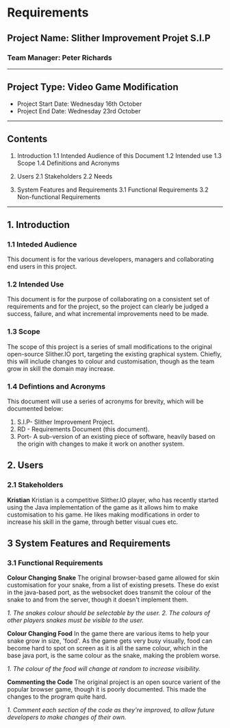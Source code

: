 # Requirements

## Project Name: Slither Improvement Projet S.I.P
### Team Manager: Peter Richards
---

## Project Type: Video Game Modification
- Project Start Date: Wednesday 16th October
- Project End Date: Wednesday 23rd October
---

## Contents

1. Introduction
1.1 Intended Audience of this Document
1.2 Intended use
1.3 Scope
1.4 Definitions and Acronyms

2. Users
2.1 Stakeholders
2.2 Needs

3. System Features and Requirements
3.1 Functional Requirements
3.2 Non-functional Requirements
---

## 1. Introduction

### 1.1 Inteded Audience

This document is for the various developers, managers and collaborating end users in this project.

### 1.2 Intended Use

This document is for the purpose of collaborating on a consistent set of requirements and for the project, so the project can clearly be judged a success, failure, and what incremental improvements need to be made.

### 1.3 Scope

The scope of this project is a series of small modifications to the original open-source Slither.IO port, targeting the existing graphical system. Chiefly, this will include changes to colour and customisation, though as the team grow in skill the domain may increase.

### 1.4 Defintions and Acronyms

This document will use a series of acronyms for brevity, which will be documented below:
1. S.I.P- Slither Improvement Project.
2. RD - Requirements Document (this document).
3. Port- A sub-version of an existing piece of software, heavily based on the origin with changes to make it work on another system.

## 2. Users

### 2.1 Stakeholders
**Kristian**
Kristian is a competitive Slither.IO player, who has recently started using the Java implementation of the game as it allows him to make customisation to his game. He likes making modifications in order to increase his skill in the game, through better visual cues etc.

## 3 System Features and Requirements

### 3.1 Functional Requirements

**Colour Changing Snake**
The original browser-based game allowed for skin customisation for your snake, from a list of existing presets. These do exist in the java-based port, as the websocket does transmit the colour of the snake to and from the server, though it doesn't implement them.

*1. The snakes colour should be selectable by the user.*
*2. The colours of other players snakes must be visible to the user.*

**Colour Changing Food**
In the game there are various items to help your snake grow in size, 'food'. As the game gets very busy visually, food can become hard to spot on screen as it is all the same colour, which in the base java port, is the same colour as the snake, making the problem worse.

*1. The colour of the food will change at random to increase visibility.*

**Commenting the Code**
The original project is an open source varient of the popular browser game, though it is poorly documented. This made the changes to the program quite hard.

*1. Comment each section of the code as they're improved, to allow future developers to make changes of their own.*